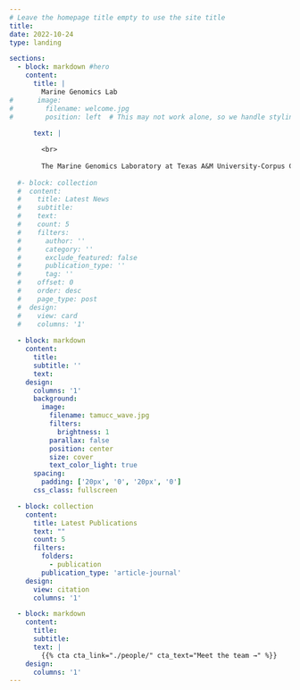 ```yaml
---
# Leave the homepage title empty to use the site title
title:
date: 2022-10-24
type: landing

sections:
  - block: markdown #hero
    content:
      title: |
        Marine Genomics Lab
#      image:
#        filename: welcome.jpg
#        position: left  # This may not work alone, so we handle styling with CSS
     
      text: |

        <br>
        
        The Marine Genomics Laboratory at Texas A&M University-Corpus Christi uses cutting edge, next-generation sequencing technology to address issues of marine conservation and management of exploited marine species. Additionally, we investigate biogeography and phylogenetics, with a focus on taxa found in the Gulf and northern Caribbean. The techniques being developed and utilized in our laboratory allow us to study population structure at an unprecedented resolution and to characterize adaptive aspects of genomic variation important for persistence at local scales and adaptation to temporal environmental fluctuations. 
  
  #- block: collection
  #  content:
  #    title: Latest News
  #    subtitle:
  #    text:
  #    count: 5
  #    filters:
  #      author: ''
  #      category: ''
  #      exclude_featured: false
  #      publication_type: ''
  #      tag: ''
  #    offset: 0
  #    order: desc
  #    page_type: post
  #  design:
  #    view: card
  #    columns: '1'
  
  - block: markdown
    content:
      title:
      subtitle: ''
      text: 
    design:
      columns: '1'
      background:
        image: 
          filename: tamucc_wave.jpg
          filters:
            brightness: 1
          parallax: false
          position: center
          size: cover
          text_color_light: true
      spacing:
        padding: ['20px', '0', '20px', '0']
      css_class: fullscreen

  - block: collection
    content:
      title: Latest Publications
      text: ""
      count: 5
      filters:
        folders:
          - publication
        publication_type: 'article-journal'
    design:
      view: citation
      columns: '1'

  - block: markdown
    content:
      title:
      subtitle:
      text: |
        {{% cta cta_link="./people/" cta_text="Meet the team →" %}}
    design:
      columns: '1'
---
```

